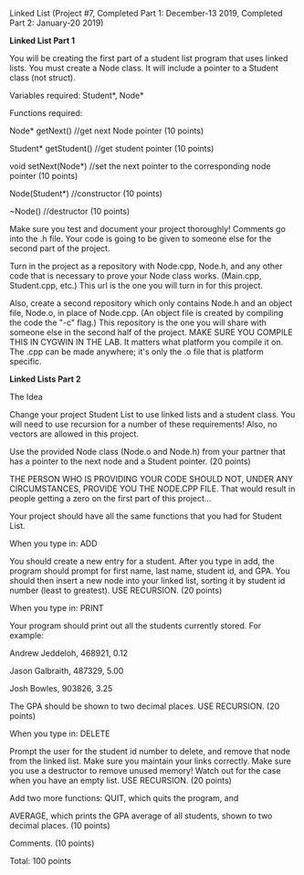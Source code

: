 Linked List (Project #7, Completed Part 1: December-13 2019, Completed Part 2: January-20 2019)

**Linked List Part 1**

You will be creating the first part of a student list program that uses linked lists. You must create a Node class. It will include a pointer to a Student class (not struct).

Variables required: Student*, Node*

Functions required:

Node* getNext() //get next Node pointer (10 points)

Student* getStudent() //get student pointer (10 points)

void setNext(Node*) //set the next pointer to the corresponding node pointer (10 points)

Node(Student*) //constructor (10 points)

~Node() //destructor (10 points)

Make sure you test and document your project thoroughly! Comments go into the .h file. Your code is going to be given to someone else for the second part of the project.

Turn in the project as a repository with Node.cpp, Node.h, and any other code that is necessary to prove your Node class works. (Main.cpp, Student.cpp, etc.) This url is the one you will turn in for this project. 

Also, create a second repository which only contains Node.h and an object file, Node.o, in place of Node.cpp. (An object file is created by compiling the code the "-c" flag.) This repository is the one you will share with someone else in the second half of the project. MAKE SURE YOU COMPILE THIS IN CYGWIN IN THE LAB. It matters what platform you compile it on. The .cpp can be made anywhere; it's only the .o file that is platform specific.

**Linked Lists Part 2**

The Idea

Change your project Student List to use linked lists and a student class.  You will need to use recursion for a number of these requirements! Also, no vectors are allowed in this project.

Use the provided Node class (Node.o and Node.h) from your partner that has a pointer to the next node and a Student pointer. (20 points)

THE PERSON WHO IS PROVIDING YOUR CODE SHOULD NOT, UNDER ANY CIRCUMSTANCES, PROVIDE YOU THE NODE.CPP FILE. That would result in people getting a zero on the first part of this project...

Your project should have all the same functions that you had for Student List.

 

When you type in: ADD

You should create a new entry for a student.  After you type in add, the program should prompt for first name, last name, student id, and GPA.  You should then insert a new node into your linked list, sorting it by student id number (least to greatest). USE RECURSION. (20 points)

 

When you type in: PRINT

Your program should print out all the students currently stored.  For example:

 

Andrew Jeddeloh, 468921, 0.12

Jason Galbraith, 487329, 5.00

Josh Bowles, 903826, 3.25

 

The GPA should be shown to two decimal places. USE RECURSION. (20 points)

 

When you type in: DELETE

Prompt the user for the student id number to delete, and remove that node from the linked list.  Make sure you maintain your links correctly.  Make sure you use a destructor to remove unused memory!  Watch out for the case when you have an empty list. USE RECURSION. (20 points)

 

Add two more functions:
QUIT, which quits the program, and

AVERAGE, which prints the GPA average of all students, shown to two decimal places. (10 points)

 

Comments. (10 points)

 

Total: 100 points
